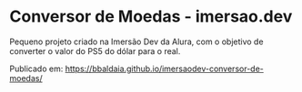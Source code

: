 # Conversor de Moedas - imersao.dev

Pequeno projeto criado na Imersão Dev da Alura, com o objetivo de converter o valor do PS5 do dólar para o real.

Publicado em: https://bbaldaia.github.io/imersaodev-conversor-de-moedas/

